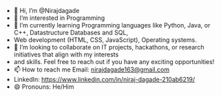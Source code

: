 - 👋 Hi, I’m @Nirajdagade
- 👀 I’m interested in Programming
- 🌱 I’m currently learning Programming languages like Python, Java, or C++, Datastructure Databases and SQL,
-  Web development (HTML, CSS, JavaScript), Operating systems.
- 💞️ I’m looking to collaborate on IT projects, hackathons, or research initiatives that align with my interests
- and skills. Feel free to reach out if you have any exciting opportunities!
- 📫 How to reach me  Email: nirajdagade163@gmail.com
- LinkedIn: https://www.linkedin.com/in/niraj-dagade-210ab6219/
- 😄 Pronouns: He/Him
